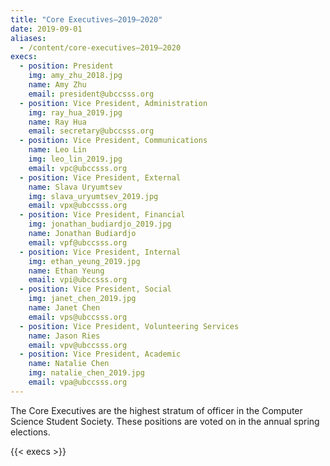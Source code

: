 ```yaml
---
title: "Core Executives—2019–2020"
date: 2019-09-01
aliases:
  - /content/core-executives—2019–2020
execs:
  - position: President
    img: amy_zhu_2018.jpg
    name: Amy Zhu
    email: president@ubccsss.org
  - position: Vice President, Administration
    img: ray_hua_2019.jpg
    name: Ray Hua
    email: secretary@ubccsss.org
  - position: Vice President, Communications
    name: Leo Lin
    img: leo_lin_2019.jpg
    email: vpc@ubccsss.org
  - position: Vice President, External
    name: Slava Uryumtsev
    img: slava_uryumtsev_2019.jpg
    email: vpx@ubccsss.org
  - position: Vice President, Financial
    img: jonathan_budiardjo_2019.jpg
    name: Jonathan Budiardjo
    email: vpf@ubccsss.org
  - position: Vice President, Internal
    img: ethan_yeung_2019.jpg
    name: Ethan Yeung
    email: vpi@ubccsss.org
  - position: Vice President, Social
    img: janet_chen_2019.jpg
    name: Janet Chen
    email: vps@ubccsss.org
  - position: Vice President, Volunteering Services
    name: Jason Ries
    email: vpv@ubccsss.org
  - position: Vice President, Academic
    name: Natalie Chen
    img: natalie_chen_2019.jpg
    email: vpa@ubccsss.org
---
```


The Core Executives are the highest stratum of officer in the Computer Science Student Society. These positions are voted on in the annual spring elections.

{{< execs >}}
